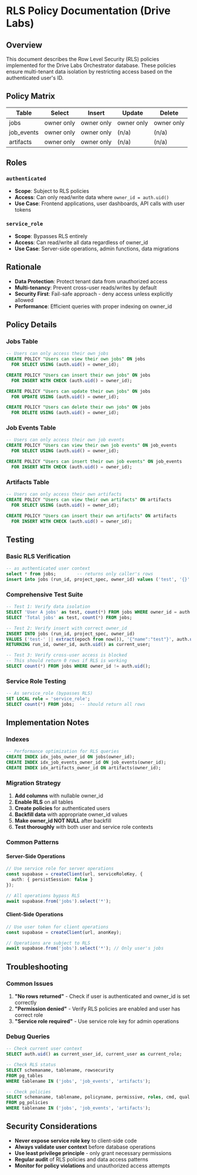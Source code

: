 # RLS Policy Documentation (Drive Labs)

## Overview
This document describes the Row Level Security (RLS) policies implemented for the Drive Labs Orchestrator database. These policies ensure multi-tenant data isolation by restricting access based on the authenticated user's ID.

## Policy Matrix

| Table       | Select                | Insert                | Update                | Delete                |
|-------------|-----------------------|-----------------------|-----------------------|-----------------------|
| jobs        | owner only            | owner only            | owner only            | owner only            |
| job_events  | owner only            | owner only            | (n/a)                 | (n/a)                 |
| artifacts   | owner only            | owner only            | (n/a)                 | (n/a)                 |

## Roles

### `authenticated`
- **Scope**: Subject to RLS policies
- **Access**: Can only read/write data where `owner_id = auth.uid()`
- **Use Case**: Frontend applications, user dashboards, API calls with user tokens

### `service_role`
- **Scope**: Bypasses RLS entirely
- **Access**: Can read/write all data regardless of owner_id
- **Use Case**: Server-side operations, admin functions, data migrations

## Rationale

- **Data Protection**: Protect tenant data from unauthorized access
- **Multi-tenancy**: Prevent cross-user reads/writes by default
- **Security First**: Fail-safe approach - deny access unless explicitly allowed
- **Performance**: Efficient queries with proper indexing on owner_id

## Policy Details

### Jobs Table
```sql
-- Users can only access their own jobs
CREATE POLICY "Users can view their own jobs" ON jobs
  FOR SELECT USING (auth.uid() = owner_id);

CREATE POLICY "Users can insert their own jobs" ON jobs
  FOR INSERT WITH CHECK (auth.uid() = owner_id);

CREATE POLICY "Users can update their own jobs" ON jobs
  FOR UPDATE USING (auth.uid() = owner_id);

CREATE POLICY "Users can delete their own jobs" ON jobs
  FOR DELETE USING (auth.uid() = owner_id);
```

### Job Events Table
```sql
-- Users can only access their own job events
CREATE POLICY "Users can view their own job events" ON job_events
  FOR SELECT USING (auth.uid() = owner_id);

CREATE POLICY "Users can insert their own job events" ON job_events
  FOR INSERT WITH CHECK (auth.uid() = owner_id);
```

### Artifacts Table
```sql
-- Users can only access their own artifacts
CREATE POLICY "Users can view their own artifacts" ON artifacts
  FOR SELECT USING (auth.uid() = owner_id);

CREATE POLICY "Users can insert their own artifacts" ON artifacts
  FOR INSERT WITH CHECK (auth.uid() = owner_id);
```

## Testing

### Basic RLS Verification
```sql
-- as authenticated user context
select * from jobs;        -- returns only caller's rows
insert into jobs (run_id, project_spec, owner_id) values ('test', '{}'::jsonb, auth.uid());
```

### Comprehensive Test Suite
```sql
-- Test 1: Verify data isolation
SELECT 'User A jobs' as test, count(*) FROM jobs WHERE owner_id = auth.uid();
SELECT 'Total jobs' as test, count(*) FROM jobs;

-- Test 2: Verify insert with correct owner_id
INSERT INTO jobs (run_id, project_spec, owner_id) 
VALUES ('test-' || extract(epoch from now()), '{"name":"test"}', auth.uid())
RETURNING run_id, owner_id, auth.uid() as current_user;

-- Test 3: Verify cross-user access is blocked
-- This should return 0 rows if RLS is working
SELECT count(*) FROM jobs WHERE owner_id != auth.uid();
```

### Service Role Testing
```sql
-- As service_role (bypasses RLS)
SET LOCAL role = 'service_role';
SELECT count(*) FROM jobs;  -- should return all rows
```

## Implementation Notes

### Indexes
```sql
-- Performance optimization for RLS queries
CREATE INDEX idx_jobs_owner_id ON jobs(owner_id);
CREATE INDEX idx_job_events_owner_id ON job_events(owner_id);
CREATE INDEX idx_artifacts_owner_id ON artifacts(owner_id);
```

### Migration Strategy
1. **Add columns** with nullable owner_id
2. **Enable RLS** on all tables
3. **Create policies** for authenticated users
4. **Backfill data** with appropriate owner_id values
5. **Make owner_id NOT NULL** after backfill
6. **Test thoroughly** with both user and service role contexts

### Common Patterns

#### Server-Side Operations
```typescript
// Use service role for server operations
const supabase = createClient(url, serviceRoleKey, {
  auth: { persistSession: false }
});

// All operations bypass RLS
await supabase.from('jobs').select('*');
```

#### Client-Side Operations
```typescript
// Use user token for client operations
const supabase = createClient(url, anonKey);

// Operations are subject to RLS
await supabase.from('jobs').select('*'); // Only user's jobs
```

## Troubleshooting

### Common Issues

1. **"No rows returned"** - Check if user is authenticated and owner_id is set correctly
2. **"Permission denied"** - Verify RLS policies are enabled and user has correct role
3. **"Service role required"** - Use service role key for admin operations

### Debug Queries
```sql
-- Check current user context
SELECT auth.uid() as current_user_id, current_user as current_role;

-- Check RLS status
SELECT schemaname, tablename, rowsecurity 
FROM pg_tables 
WHERE tablename IN ('jobs', 'job_events', 'artifacts');

-- Check policies
SELECT schemaname, tablename, policyname, permissive, roles, cmd, qual
FROM pg_policies 
WHERE tablename IN ('jobs', 'job_events', 'artifacts');
```

## Security Considerations

- **Never expose service role key** to client-side code
- **Always validate user context** before database operations
- **Use least privilege principle** - only grant necessary permissions
- **Regular audit** of RLS policies and data access patterns
- **Monitor for policy violations** and unauthorized access attempts
